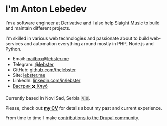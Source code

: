 # I'm Anton Lebedev

I'm a software engineer at [Derivative](https://derivative.ca) and I also help [Slaight Music](https://slaightmusic.com) to build and maintain different projects.

I'm skilled in various web technologies and passionate about to build web-services and automation everything around mostly in PHP, Node.js and Python.

* Email: [mailbox@lebster.me](mailto:mailbox@lebster.me)
* Telegram: [@lebster](https://t.me/lebster)
* GitHub: [github.com/thelebster](https://github.com/thelebster) 
* Site: [lebster.me](https://lebster.me)
* LinkedIn: [linkedin.com/in/lebster](https://www.linkedin.com/in/lebster/)
* [Вастрик ✖️ Клуб](https://vas3k.club/user/lebster/)

Currently based in Novi Sad, Serbia 🇷🇸.

Please, check out **[my CV](CV.md)** for details about my past and current experience.

From time to time I make [contributions to the Drupal community](https://www.drupal.org/u/lebster).
